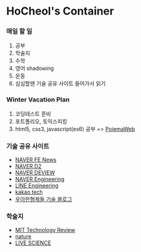 <h1>HoCheol's Container</h1>

<h3>매일 할 일</h3>
<ol>
	<li>공부</li>
	<li>학술지</li>
	<li>수학</li>
	<li>영어 shadowing</li>
	<li>운동</li>
	<li>심심할땐 기술 공유 사이트 들어가서 읽기</li>
</ol>

<h3>Winter Vacation Plan</h3>
<ol>
	<li>코딩테스트 준비</li>
	<li>포트폴리오, 토익스피킹</li>
	<li>html5, css3, javascript(es6) 공부 => <a href="https://poiemaweb.com">PoiemaWeb</a></li>
</ol>

<h3>기술 공유 사이트</h3>
<ul>
	<li><a href="https://github.com/naver/fe-news">NAVER FE News</a><br></li>
	<li><a href="https://d2.naver.com/home">NAVER D2</a></li>
	<li><a href="https://deview.kr/2020">NAVER DEVIEW</a></li>
	<li><a href="https://tv.naver.com/naverd2">NAVER Engineering</a></li>
	<li><a href="https://engineering.linecorp.com/ko/blog/">LINE Engineering</a></li>
	<li><a href="https://tech.kakao.com/blog/">kakao tech</a></li>
	<li><a href="https://woowabros.github.io">우아한형제들 기술 블로그</a></li>
</ul>

<h3>학술지</h3>
<ul>
	<li><a href="https://www.technologyreview.com">MIT Technology Review</a></li>
	<li><a href="https://www.nature.com">nature</a></li>
	<li><a href="https://www.livescience.com">LIVE SCIENCE</a></li>
</ul>
